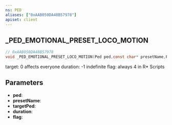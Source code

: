```yaml
---
ns: PED
aliases: ["0xAAB050DA48B57978"]
apiset: client
---
```

## _PED_EMOTIONAL_PRESET_LOCO_MOTION

```c
// 0xAAB050DA48B57978
void _PED_EMOTIONAL_PRESET_LOCO_MOTION(Ped ped,const char* presetName,Ped targetPed,int duration,int flag);
```

target: 0 affects everyone
duration: -1 indefinite
flag: always 4 in R* Scripts

## Parameters
* **ped**:
* **presetName**:
* **targetPed**:
* **duration**:
* **flag**: